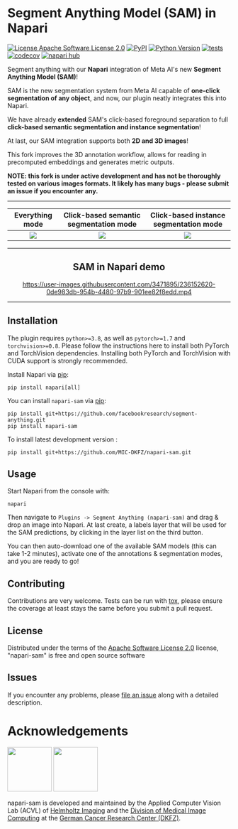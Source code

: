 # Segment Anything Model (SAM) in Napari

[![License Apache Software License 2.0](https://img.shields.io/pypi/l/napari-sam.svg?color=green)](https://github.com/MIC-DKFZ/napari-sam/raw/main/LICENSE)
[![PyPI](https://img.shields.io/pypi/v/napari-sam.svg?color=green)](https://pypi.org/project/napari-sam)
[![Python Version](https://img.shields.io/pypi/pyversions/napari-sam.svg?color=green)](https://python.org)
[![tests](https://github.com/MIC-DKFZ/napari-sam/workflows/tests/badge.svg)](https://github.com/MIC-DKFZ/napari-sam/actions)
[![codecov](https://codecov.io/gh/MIC-DKFZ/napari-sam/branch/main/graph/badge.svg)](https://codecov.io/gh/MIC-DKFZ/napari-sam)
[![napari hub](https://img.shields.io/endpoint?url=https://api.napari-hub.org/shields/napari-sam)](https://napari-hub.org/plugins/napari-sam)

Segment anything with our **Napari** integration of Meta AI's new **Segment Anything Model (SAM)**!

SAM is the new segmentation system from Meta AI capable of **one-click segmentation of any object**, and now, our plugin neatly integrates this into Napari.

We have already **extended** SAM's click-based foreground separation to full **click-based semantic segmentation and instance segmentation**!

At last, our SAM integration supports both **2D and 3D images**!

This fork improves the 3D annotation workflow, allows for reading in 
precomputed embeddings and generates metric outputs.

**NOTE: this fork is under active development and has not be thoroughly 
tested on various images formats. It likely has 
many bugs - 
please submit an issue if you encounter any.**

----------------------------------

Everything mode             |  Click-based semantic segmentation mode |  Click-based instance segmentation mode
:-------------------------:|:-------------------------:|:-------------------------:
![](https://github.com/MIC-DKFZ/napari-sam/raw/main/cats_everything.png)  |  ![](https://github.com/MIC-DKFZ/napari-sam/raw/main/cats_semantic.png)  |  ![](https://github.com/MIC-DKFZ/napari-sam/raw/main/cats_instance.png)


----------------------------------
<h2 align="center">SAM in Napari demo</h2>
<div align="center">

https://user-images.githubusercontent.com/3471895/236152620-0de983db-954b-4480-97b9-901ee82f8edd.mp4

</div>

----------------------------------

## Installation

The plugin requires `python>=3.8`, as well as `pytorch>=1.7` and `torchvision>=0.8`. Please follow the instructions here to install both PyTorch and TorchVision dependencies. Installing both PyTorch and TorchVision with CUDA support is strongly recommended.

Install Napari via [pip]:
    
    pip install napari[all]

You can install `napari-sam` via [pip]:

    pip install git+https://github.com/facebookresearch/segment-anything.git
    pip install napari-sam



To install latest development version :

    pip install git+https://github.com/MIC-DKFZ/napari-sam.git

## Usage

Start Napari from the console with:

    napari

Then navigate to `Plugins -> Segment Anything (napari-sam)` and drag & drop an image into Napari. At last create, a labels layer that will be used for the SAM predictions, by clicking in the layer list on the third button.

You can then auto-download one of the available SAM models (this can take 1-2 minutes),  activate one of the annotations & segmentation modes, and you are ready to go!


## Contributing

Contributions are very welcome. Tests can be run with [tox], please ensure
the coverage at least stays the same before you submit a pull request.

## License

Distributed under the terms of the [Apache Software License 2.0] license,
"napari-sam" is free and open source software

## Issues

If you encounter any problems, please [file an issue] along with a detailed description.

[napari]: https://github.com/napari/napari
[Cookiecutter]: https://github.com/audreyr/cookiecutter
[@napari]: https://github.com/napari
[MIT]: http://opensource.org/licenses/MIT
[BSD-3]: http://opensource.org/licenses/BSD-3-Clause
[GNU GPL v3.0]: http://www.gnu.org/licenses/gpl-3.0.txt
[GNU LGPL v3.0]: http://www.gnu.org/licenses/lgpl-3.0.txt
[Apache Software License 2.0]: http://www.apache.org/licenses/LICENSE-2.0
[Mozilla Public License 2.0]: https://www.mozilla.org/media/MPL/2.0/index.txt
[cookiecutter-napari-plugin]: https://github.com/napari/cookiecutter-napari-plugin

[file an issue]: https://github.com/MIC-DKFZ/napari-sam/issues

[napari]: https://github.com/napari/napari
[tox]: https://tox.readthedocs.io/en/latest/
[pip]: https://pypi.org/project/pip/
[PyPI]: https://pypi.org/

# Acknowledgements
<img src="https://github.com/MIC-DKFZ/napari-sam/raw/main/HI_Logo.png" height="100px" />

<img src="https://github.com/MIC-DKFZ/napari-sam/raw/main/dkfz_logo.png" height="100px" />

napari-sam is developed and maintained by the Applied Computer Vision Lab (ACVL) of [Helmholtz Imaging](http://helmholtz-imaging.de) 
and the [Division of Medical Image Computing](https://www.dkfz.de/en/mic/index.php) at the 
[German Cancer Research Center (DKFZ)](https://www.dkfz.de/en/index.html).
